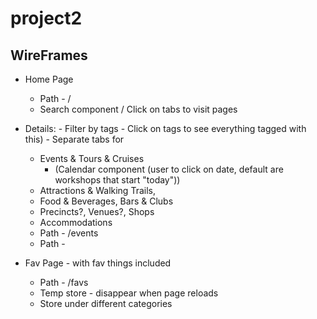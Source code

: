 # project2
 
## WireFrames

* Home Page
    * Path - /
    * Search component / Click on tabs to visit pages

* Details: - Filter by tags - Click on tags to see everything tagged with this) - Separate tabs for 
    - Events & Tours & Cruises 
        - (Calendar component (user to click on date, default are workshops that start "today"))
    - Attractions  & Walking Trails,
    - Food & Beverages, Bars & Clubs       
    - Precincts?, Venues?, Shops 
    - Accommodations
    * Path - /events
    * Path -

* Fav Page - with fav things included
    * Path - /favs
    * Temp store - disappear when page reloads
    * Store under different categories
